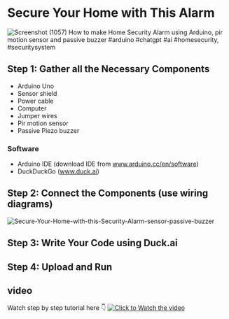 # Secure Your Home with This Alarm
![Screenshot (1057)](https://github.com/user-attachments/assets/1231a3da-9ad4-4da5-af55-4cee63e38e0f)
How to make Home Security Alarm using Arduino, pir motion sensor and passive buzzer  #arduino #chatgpt #ai #homesecurity, #securitysystem

## Step 1: Gather all the Necessary Components
* Arduino Uno
* Sensor shield
* Power cable
* Computer
* Jumper wires
* Pir motion sensor
* Passive Piezo buzzer

### Software
* Arduino IDE (download IDE from www.arduino.cc/en/software) 
* DuckDuckGo (www.duck.ai)

## Step 2: Connect the Components (use wiring diagrams)
![Secure-Your-Home-with-this-Security-Alarm-sensor-passive-buzzer](https://github.com/user-attachments/assets/9e5c6723-f2ca-4547-a3d4-35622aaabb25)


## Step 3: Write Your Code using Duck.ai
## Step 4: Upload and Run

## video
Watch step by step tutorial here :point_down: [![Click to Watch the video](naw_digital-youtube.png)](https://youtu.be/OJyP_r0AuPA)


